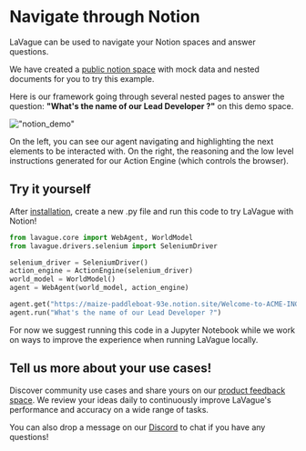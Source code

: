 # Navigate through Notion

LaVague can be used to navigate your Notion spaces and answer questions. 

We have created a [public notion space](https://maize-paddleboat-93e.notion.site/Welcome-to-ACME-INC-0ac66cd290e3453b93a993e1a3ed272f) with mock data and nested documents for you to try this example.

Here is our framework going through several nested pages to answer the question: **"What's the name of our Lead Developer ?"** on this demo space.


!["notion_demo"](../../assets/notion_demo.gif)

On the left, you can see our agent navigating and highlighting the next elements to be interacted with. On the right, the reasoning and the low level instructions generated for our Action Engine (which controls the browser). 

## Try it yourself

After [installation](../get-started/quick-tour.md), create a new .py file and run this code to try LaVague with Notion!

```python
from lavague.core import WebAgent, WorldModel
from lavague.drivers.selenium import SeleniumDriver

selenium_driver = SeleniumDriver()
action_engine = ActionEngine(selenium_driver)
world_model = WorldModel()
agent = WebAgent(world_model, action_engine)

agent.get("https://maize-paddleboat-93e.notion.site/Welcome-to-ACME-INC-0ac66cd290e3453b93a993e1a3ed272f")
agent.run("What's the name of our Lead Developer ?")
```

For now we suggest running this code in a Jupyter Notebook while we work on ways to improve the experience when running LaVague locally. 

## Tell us more about your use cases!

Discover community use cases and share yours on our [product feedback space](https://lavague.canny.io/lavague-use-cases). We review your ideas daily to continuously improve LaVague's performance and accuracy on a wide range of tasks.

You can also drop a message on our [Discord](https://discord.gg/SDxn9KpqX9) to chat if you have any questions!